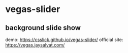 # vegas-slider
## background slide show
demo: https://csslick.github.io/vegas-slider/
official site: https://vegas.jaysalvat.com/

